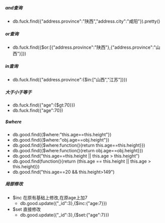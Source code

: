 ##### and查询
 * db.fuck.find({"address.province":"陕西","address.city":"咸阳"}).pretty()

##### or查询
 * db.fuck.find({$or:[{"address.province":"陕西"},{"address.province":"山西"}]})

##### in查询
 * db.fuck.find({"address.province":{$in:["山西","江苏"]}})

##### 大于小于等于
 * db.fuck.find({"age":{$gt:70}})
 * db.fuck.find({"age":70})

##### $where
 * db.good.find({$where:"this.age==this.height"})
 * db.good.find({$where:"obj.age==obj.height"})
 * db.good.find({$where:function(){return this.age==this.height}})
 * db.good.find({$where:function(){return obj.age==obj.height}})
 * db.good.find("this.age==this.height || this.age > this.height")
 * db.good.find(function(){return (this.age == this.height || this.age > this.height)})
 * db.good.find("this.age==20 && this.height>149")

##### 局部修改
 * $inc 在原有基础上修改,在原age上加7
    * db.good.update({"_id":3},{$inc:{"age:7}})
 * $set 直接修改
    * db.good.update({"_id":3},{$set:{"age":7}})


